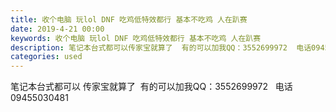 ```yaml
---
title: 收个电脑 玩lol DNF 吃鸡低特效都行 基本不吃鸡 人在趴赛
date: 2019-4-21 00:00
keywords: 收个电脑 玩lol DNF 吃鸡低特效都行 基本不吃鸡 人在趴赛
description: 笔记本台式都可以传家宝就算了  有的可以加我QQ：3552699972  电话09455030481
categories: used
---
```

<td class="t_f" id="postmessage_3565550">

笔记本台式都可以 传家宝就算了  有的可以加我QQ：3552699972   电话 09455030481</td>
